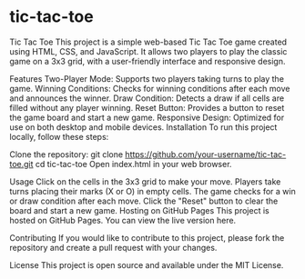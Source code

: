 # tic-tac-toe
Tic Tac Toe
This project is a simple web-based Tic Tac Toe game created using HTML, CSS, and JavaScript. It allows two players to play the classic game on a 3x3 grid, with a user-friendly interface and responsive design.

Features
Two-Player Mode: Supports two players taking turns to play the game.
Winning Conditions: Checks for winning conditions after each move and announces the winner.
Draw Condition: Detects a draw if all cells are filled without any player winning.
Reset Button: Provides a button to reset the game board and start a new game.
Responsive Design: Optimized for use on both desktop and mobile devices.
Installation
To run this project locally, follow these steps:

Clone the repository:
git clone https://github.com/your-username/tic-tac-toe.git
cd tic-tac-toe
Open index.html in your web browser.

Usage
Click on the cells in the 3x3 grid to make your move.
Players take turns placing their marks (X or O) in empty cells.
The game checks for a win or draw condition after each move.
Click the "Reset" button to clear the board and start a new game.
Hosting on GitHub Pages
This project is hosted on GitHub Pages. You can view the live version here.

Contributing
If you would like to contribute to this project, please fork the repository and create a pull request with your changes.

License
This project is open source and available under the MIT License.

